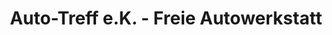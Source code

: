 ---
title: "Auto-Treff e.K. - Freie Autowerkstatt"
url: /werdau/auto-treff-e-k-freie-autowerkstatt/
shop: Autowerkstatt
---
